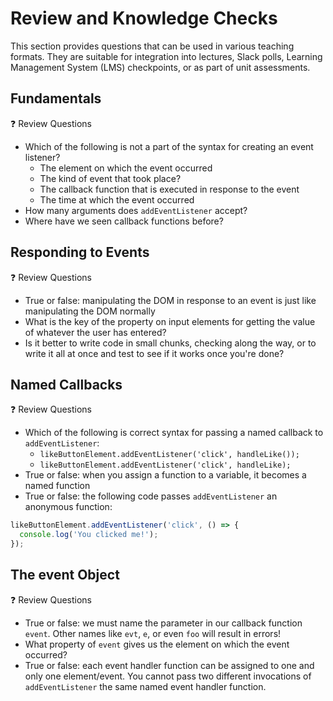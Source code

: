 # Review and Knowledge Checks

This section provides questions that can be used in various teaching formats. They are suitable for integration into lectures, Slack polls, Learning Management System (LMS) checkpoints, or as part of unit assessments.

## Fundamentals

❓ Review Questions

- Which of the following is not a part of the syntax for creating an event listener?
  - The element on which the event occurred
  - The kind of event that took place?
  - The callback function that is executed in response to the event
  - The time at which the event occurred
- How many arguments does `addEventListener` accept?
- Where have we seen callback functions before?

## Responding to Events

❓ Review Questions

- True or false: manipulating the DOM in response to an event is just like manipulating the DOM normally
- What is the key of the property on input elements for getting the value of whatever the user has entered?
- Is it better to write code in small chunks, checking along the way, or to write it all at once and test to see if it works once you're done?

## Named Callbacks

❓ Review Questions

- Which of the following is correct syntax for passing a named callback to `addEventListener`:
  - `likeButtonElement.addEventListener('click', handleLike());`
  - `likeButtonElement.addEventListener('click', handleLike);`
- True or false: when you assign a function to a variable, it becomes a named function
- True or false: the following code passes `addEventListener` an anonymous function:

```javascript
likeButtonElement.addEventListener('click', () => {
  console.log('You clicked me!');
});
```

## The event Object

❓ Review Questions

- True or false: we must name the parameter in our callback function `event`. Other names like `evt`, `e`, or even `foo` will result in errors!
- What property of `event` gives us the element on which the event occurred?
- True or false: each event handler function can be assigned to one and only one element/event. You cannot pass two different invocations of `addEventListener` the same named event handler function.
